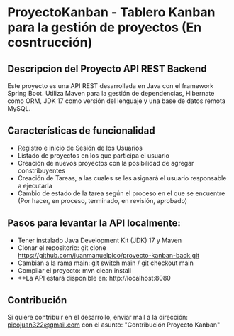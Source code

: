 # ProyectoKanban - Tablero Kanban para la gestión de proyectos (En cosntrucción)
## Descripcion del Proyecto API REST Backend
Este proyecto es una API REST desarrollada en Java con el framework Spring Boot. Utiliza Maven para la gestión de dependencias, Hibernate como ORM, JDK 17 como versión del lenguaje y una base de datos remota MySQL.
## Características de funcionalidad
- Registro e inicio de Sesión de los Usuarios
- Listado de proyectos en los que participa el usuario
- Creación de nuevos proyectos con la posibilidad de agregar constribuyentes
- Creación de Tareas, a las cuales se les asignará el usuario responsable a ejecutarla
- Cambio de estado de la tarea según el proceso en el que se encuentre (Por hacer, en proceso, terminado, en revisión, aprobado)
## Pasos para levantar la API localmente:
- Tener instalado Java Development Kit (JDK) 17 y Maven
- Clonar el repositorio: git clone https://github.com/juanmanuelpico/proyecto-kanban-back.git
- Cambian a la rama main: git switch main / git checkout main
- Compilar el proyecto: mvn clean install
- **La API estará disponible en: http://localhost:8080
## Contribución
Si quiere contribuir en el desarrollo, enviar mail a la dirección: picojuan322@gmail.com con el asunto: "Contribución Proyecto Kanban"
